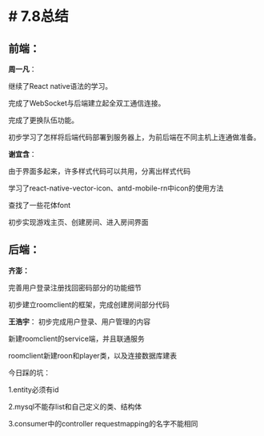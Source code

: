 ﻿# # 7.8总结

## 前端：
**周一凡**：

继续了React native语法的学习。

完成了WebSocket与后端建立起全双工通信连接。

完成了更换队伍功能。

初步学习了怎样将后端代码部署到服务器上，为前后端在不同主机上连通做准备。

**谢宜含**：

由于界面多起来，许多样式代码可以共用，分离出样式代码

学习了react-native-vector-icon、antd-mobile-rn中icon的使用方法

查找了一些花体font

初步实现游戏主页、创建房间、进入房间界面

## 后端：
**齐澎：**

完善用户登录注册找回密码部分的功能细节

初步建立roomclient的框架，完成创建房间部分代码

**王浩宇**：
初步完成用户登录、用户管理的内容

新建roomclient的service端，并且联通服务

roomclient新建roon和player类，以及连接数据库建表

今日踩的坑：

1.entity必须有id

2.mysql不能存list和自己定义的类、结构体

3.consumer中的controller requestmapping的名字不能相同
